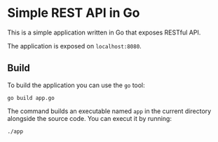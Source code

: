 # Simple REST API in Go



This is a simple application written in Go that exposes RESTful API. 

The application is exposed on ``localhost:8080``.

## Build
To build the application you can use the ``go`` tool:

```go build app.go```

The command builds an executable named ``app`` in the current directory alongside the source code. You can execut it by running:

```./app ```
